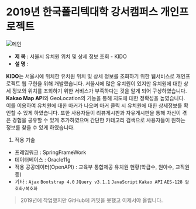 # 2019년 한국폴리텍대학 강서캠퍼스 개인프로젝트

![메인](https://user-images.githubusercontent.com/71207602/93602752-063ea680-f9fe-11ea-85ca-afed607c07ac.png)

 - **제  목** : 서울시 유치원 위치 및 상세 정보 조회 - KIDO
 - **설  명** : 

 **KIDO**는 서울시에 위치한 유치원 위치 및 상세 정보를 조회하기 위한 웹서비스로 개인프로젝트 웹 구현을 위해 개발했습니다. 서울시에 많은 유치원이 있지만 유치원에 대한  상세 정보와 위치를 조회하기 위한 서비스가 부족하다는 것을 알게 되어 구상하였습니다. **Kakao Map API**와 GeoLocation의 기능을 통해 지도에 대한 정확성을 높였습니다. 이를 이용하여 유치원에 대한 마커가 나오며 마커 클릭 시 유치원에 대한 상세정보를 확인할 수 있게 하였습니다. 또한 사용자들이 리뷰게시판과 자유게시판을 통해 자신이 겪은 경험을 공유할 수 있게 추가하였으며 간단한 카테고리 검색으로 사용자들이 원하는 정보를 찾을 수 있게 하였습니다. 

1. 적용 기술
  - 프레임워크 : SpringFrameWork
  - 데이터베이스 : Oracle11g
  - 적용 공공데이터(OpenAPI) : 교육부 통합제공 유치원 현황(학급수, 원아수, 교직원 등)
  - 기타 : `Ajax` `Bootstrap 4.0` `JQuery v3.1.1` `JavaScript` `Kakao API` `AES-128 암호화/복호화`
    
> 2019년에 작업했지만 GitHub에 커밋을 못했고 이제서야 올립니다.

